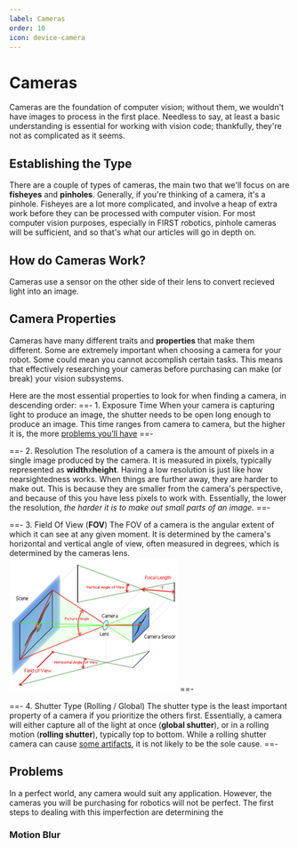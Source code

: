 ```yaml
---
label: Cameras
order: 10
icon: device-camera
---
```

# Cameras

Cameras are the foundation of computer vision; without them, we wouldn't have 
images to process in the first place. Needless to say, at least a basic 
understanding is essential for working with vision code; thankfully, they're 
not as complicated as it seems. 

## Establishing the Type
There are a couple of types of cameras, the main two that we'll focus on are
**fisheyes** and **pinholes**. Generally, if you're thinking of a camera, it's
a pinhole. Fisheyes are a lot more complicated, and involve a heap of extra work
before they can be processed with computer vision. For most computer vision
purposes, especially in FIRST robotics, pinhole cameras will be sufficient, and so
that's what our articles will go in depth on.

## How do Cameras Work?
Cameras use a sensor on the other side of their lens to convert recieved light into
an image.

## Camera Properties
Cameras have many different traits and **properties** that make them different.
Some are extremely important when choosing a camera for your robot. Some could
mean you cannot accomplish certain tasks. This means that effectively researching
your cameras before purchasing can make (or break) your vision subsystems.

Here are the most essential properties to look for when finding a camera, in
descending order: 
==- 1. Exposure Time
When your camera is capturing light to produce an image, the shutter needs to be
open long enough to produce an image. This time ranges from camera to camera, but
the higher it is, the more [problems you'll have](#problems)
==-

==- 2. Resolution
The resolution of a camera is the amount of pixels in a single image produced by
the camera. It is measured in pixels, typically represented as **width**x**height**.
Having a low resolution is just like how nearsightedness works. When things are
further away, they are harder to make out. This is because they are smaller from
the camera's perspective, and because of this you have less pixels to work with.
Essentially, the lower the resolution, *the harder it is to make out small parts of an image.*
==-

==- 3. Field Of View (**FOV**)
The FOV of a camera is the angular extent of which it can see at any given moment. It is
determined by the camera's horizontal and vertical angle of view, often measured in degrees,
which is determined by the cameras lens.
![](/placeholderFOV.jpg)
==-

==- 4. Shutter Type (Rolling / Global)
The shutter type is the least important property of a camera if you prioritize the
others first. Essentially, a camera will either capture all of the light at once
(**global shutter**), or in a rolling motion (**rolling shutter**), typically top
to bottom. While a rolling shutter camera can cause [some artifacts](#problems), it is
not likely to be the sole cause.
==-

## Problems
In a perfect world, any camera would suit any application. However, the cameras
you will be purchasing for robotics will not be perfect. The first steps to dealing
with this imperfection are determining the 
### Motion Blur
